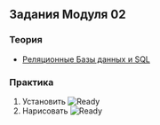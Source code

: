 ## Задания Модуля 02

### Теория
- [Реляционные Базы данных и SQL](https://github.com/KTurau/DataLearn/blob/main/Module02/Module02-Theory.md) 

### Практика

1. Установить ![Ready](https://img.shields.io/badge/-ready-green)
2. Нарисовать ![Ready](https://img.shields.io/badge/-ready-green) 
